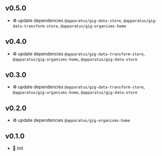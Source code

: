 ## v0.5.0

* ♻️ update dependencies `@apparatus/gig-data-store`, `@apparatus/gig-data-transform-store`, `@apparatus/gig-organisms-home`

## v0.4.0

* ♻️ update dependencies `@apparatus/gig-data-transform-store`, `@apparatus/gig-organisms-home`, `@apparatus/gig-data-store`

## v0.3.0

* ♻️ update dependencies `@apparatus/gig-data-transform-store`, `@apparatus/gig-organisms-home`, `@apparatus/gig-data-store`

## v0.2.0

* ♻️ update dependencies `@apparatus/gig-organisms-home`

## v0.1.0

* 🐣 init
